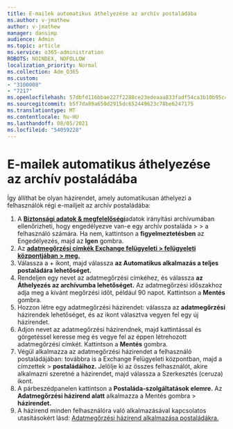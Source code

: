 ```yaml
---
title: E-mailek automatikus áthelyezése az archív postaládába
ms.author: v-jmathew
author: v-jmathew
manager: dansimp
audience: Admin
ms.topic: article
ms.service: o365-administration
ROBOTS: NOINDEX, NOFOLLOW
localization_priority: Normal
ms.collection: Adm_O365
ms.custom:
- "3100008"
- "7217"
ms.openlocfilehash: 57dbfd116bbae227f2288ce23edeaaa833fadf54ca3b10b95c49512758542e32
ms.sourcegitcommit: b5f7da89a650d2915dc652449623c78be6247175
ms.translationtype: MT
ms.contentlocale: hu-HU
ms.lasthandoff: 08/05/2021
ms.locfileid: "54059228"
---
```

# <a name="automatically-move-email-messages-to-the-archive-mailbox"></a>E-mailek automatikus áthelyezése az archív postaládába

Így állíthat be olyan házirendet, amely automatikusan áthelyezi a felhasználók régi e-mailjeit az archív postaládába:

1. A [**Biztonsági adatok & megfelelőségi**](https://go.microsoft.com/fwlink/p/?linkid=2077143)adatok irányítási archívumában ellenőrizheti, hogy engedélyezve van-e egy archív postaláda  >    >   a felhasználó számára. Ha nem, kattintson a **figyelmeztetésben** az Engedélyezés, majd az **Igen** gombra.
2. Az [**adatmegőrzési címkék Exchange felügyeleti > felügyeleti központjában > meg.**](https://go.microsoft.com/fwlink/?linkid=2059104)
3. Válassza a + ikont, majd válassza **az Automatikus alkalmazás a teljes postaládára lehetőséget.**
4. Rendeljen egy nevet az adatmegőrzési címkéhez, és válassza **az Áthelyezés az archívumba lehetőséget.** Az adatmegőrzési időszakhoz adja meg a kívánt megőrzési időt, például 90 napot. Kattintson a **Mentés** gombra.
5. Hozzon létre egy adatmegőrzési házirendet: válassza az **adatmegőrzési** házirendek lehetőséget, és az ikont választva vegyen fel egy új házirendet.
6. Adjon nevet az adatmegőrzési házirendnek, majd kattintással és görgetéssel keresse meg és vegye fel az éppen létrehozott adatmegőrzési címkét. Kattintson a **Mentés** gombra.
7. Végül alkalmazza az adatmegőrzési házirendet a felhasználó postaládájában: továbbra is a Exchange Felügyeleti központban, majd a címzettek  >  **postaládáihoz.** Jelölje ki az összes felhasználót, akire alkalmazni  szeretné a házirendet, majd válassza a Szerkesztés (ceruza) ikont.
8. A párbeszédpanelen kattintson a **Postaláda-szolgáltatások elemre.** Az **Adatmegőrzési házirend alatt** alkalmazza a Mentés gombra > **házirendet.**
9. A házirend minden felhasználóra való alkalmazásával kapcsolatos utasításokért lásd: [Adatmegőrzési házirend alkalmazása postaládákra.](https://docs.microsoft.com/exchange/security-and-compliance/messaging-records-management/apply-retention-policy)
